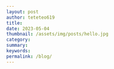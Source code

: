 ```yaml
---
layout: post
author: teteteo619
title: 
date: 2023-05-04
thumbnail: /assets/img/posts/hello.jpg
category:
summary:
keywords:
permalink: /blog/
---
```

